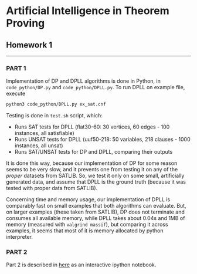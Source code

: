 # Artificial Intelligence in Theorem Proving
## Homework 1
---

### PART 1 
Implementation of DP and DPLL algorithms is done in Python, in `code_python/DP.py` and `code_python/DPLL.py`.
To run DPLL on example file, execute
```bash
python3 code_python/DPLL.py ex_sat.cnf
```

Testing is done in `test.sh` script, which:
 - Runs SAT tests for DPLL (flat30-60: 30 vertices, 60 edges - 100 instances, all satisfiable)
 - Runs UNSAT tests for DPLL (uuf50-218: 50 variables, 218 clauses - 1000 instances, all unsat)
 - Runs SAT/UNSAT tests for DP and DPLL, comparing their outputs

It is done this way, because our implementation of DP for some reason seems to be very slow, and it prevents one from testing it on any of the *proper* datasets from SATLIB. So, we test it only on some small, artificially generated data, and assume that DPLL is the ground truth (because it was tested with proper data from SATLIB).

Concerning time and memory usage, our implementation of DPLL is comparably fast on small examples that both algorithms can evaluate. But, on larger examples (these taken from SATLIB), DP does not terminate and consumes all available memory, while DPLL takes about 0.04s and 1MB of memory (measured with `valgrind massif`), but comparing it across examples, it seems that most of it is memory allocated by python interpreter.


### PART 2

Part 2 is described in [here](https://github.com/inexxt/ai_in_atp/blob/master/homework_1/PART_2.ipynb) as an interactive ipython notebook.

